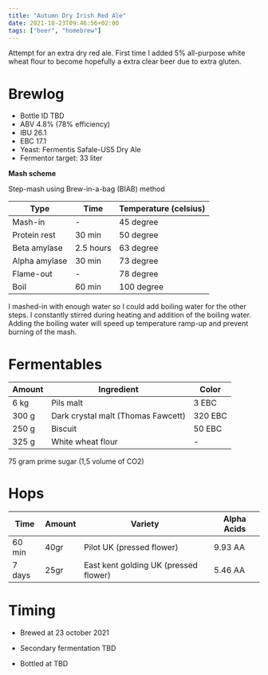 ```yaml
---
title: "Autumn Dry Irish Red Ale"
date: 2021-10-23T09:46:56+02:00
tags: ["beer", "homebrew"]
---
```


Attempt for an extra dry red ale. First time I added 5% all-purpose white wheat flour to become hopefully a extra clear beer due to extra gluten.

# Brewlog

- Bottle ID TBD
- ABV 4.8% (78% efficiency)
- IBU 26.1
- EBC 17.1
- Yeast: Fermentis Safale-US5 Dry Ale
- Fermentor target: 33 liter

**Mash scheme**

Step-mash using Brew-in-a-bag (BIAB) method

| Type          | Time      | Temperature (celsius) |
| ------------- | --------- | --------------------- |
| Mash-in       | -         | 45 degree             |
| Protein rest  | 30 min    | 50 degree             |
| Beta amylase  | 2.5 hours | 63 degree             |
| Alpha amylase | 30 min    | 73 degree             |
| Flame-out     | -         | 78 degree             |
| Boil          | 60 min    | 100 degree            |

I mashed-in with enough water so I could add boiling water for the other steps. I constantly stirred during heating and addition of the boiling water. Adding the boiling water will speed up temperature ramp-up and prevent burning of the mash. 

# Fermentables

| Amount | Ingredient                         | Color   |
| ------ | ---------------------------------- | ------- |
| 6 kg   | Pils malt                          | 3 EBC   |
| 300 g  | Dark crystal malt (Thomas Fawcett) | 320 EBC |
| 250 g  | Biscuit                            | 50 EBC  |
| 325 g  | White wheat flour                  | -       |

75 gram prime sugar (1,5 volume of CO2)

# Hops

| Time   | Amount | Variety                               | Alpha Acids |
| ------ | ------ | ------------------------------------- | ----------- |
| 60 min | 40gr   | Pilot UK (pressed flower)             | 9.93 AA     |
| 7 days | 25gr   | East kent golding UK (pressed flower) | 5.46 AA     |

# Timing

* Brewed at 23 october 2021

* Secondary fermentation TBD

* Bottled at TBD
